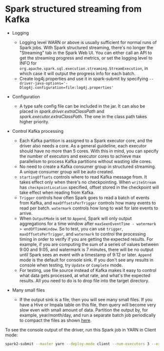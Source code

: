 # Spark structured streaming from Kafka

* Logging
  * Logging level WARN or above is usually sufficient for normal runs of Spark jobs.  With Spark structured streaming, there's no longer the "Streaming" tab in the Spark Web UI. You can either call an API to get the streaming progress and metrics, or set the logging level to INFO for `org.apache.spark.sql.execution.streaming.StreamExecution`, in which case it will output the progress info for each batch.
  * Create log4j.properties and use it in spark-submit by specifying `--driver-java-options='-Dlog4j.configuration=file:log4j.properties'`


* Configuration
  * A type safe config file can be included in the jar.  It can also be placed in _spark.driver.extraClassPath_ and _spark.executor.extraClassPath_.  The one in the class path takes higher priority.

  
* Control Kafka processing
  * Each Kafka partition is assigned to a Spark executor core, and the driver also needs a core.  As a general guideline, each executor should have no more than 5 cores.  With this in mind, you can specify the number of executors and executor cores to achieve max parallelism to process Kafka partitions without wasting idle cores. 
  * No need to create a Kafka consumer group in structured streaming.  A unique consumer group will be auto created.
  * `startingOffsets` controls where to read Kafka message from.  It takes effect only when there's no checkpointing.  When `writeStream` has `checkpointLocation` specified, offset stored in the checkpoint will take effect when reading from Kafka.
  * `Trigger` controls how often Spark goes to read a batch of events from Kafka, and `maxOffsetsPerTrigger` controls how many events to read per batch.  `watermark` controls how long to wait for late events to arrive.  
  * When `OutputMode` is set to `Append`, Spark will only output aggregations for a time window after `maxSeenEventTime - watermark > endOfTimeWindow`.  So to test, you can use `trigger`, `maxOffsetsPerTrigger`, and `watermark` to control the processing timing in order to verify if you are getting the expected results.  For example, if you are computing the sum of a series of values between 9:00 and 9:05, and watermark is 7 minutes, there will be no output until Spark sees an event with a timestamp of 9:12 or later.  `Append` mode is the default for console sink.  If you don't see any results in console when testing, try `Update` or `Complete` mode.
  * For testing, use file source instead of Kafka makes it easy to control what data gets processed, at what rate, and what's the expected results.  All you need to do is to drop file into the target directory.

* Many small files
  * If the output sink is a file, then you will see many small files.  If you have a Hive or Impala table on this file, then query will become very slow even with small amount of data.  Partition the output by, for example, year/month/day, and run a separate batch job periodically to compact the files as shown [here](/IoTKafkaSpark/3.compact/). 
  
To see the console output of the driver, run this Spark job in YARN in Client mode:
```bash
spark2-submit --master yarn --deploy-mode client --num-executors 3 --executor-cores 3 --jars /opt/libs/config-1.3.1.jar --class org.pliu.iot.sim.streaming ./original-sim-streaming-0.0.1.jar
```